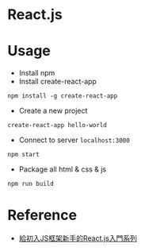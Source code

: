 # React.js

# Usage

* Install npm
* Install create-react-app

```shell
npm install -g create-react-app
```

* Create a new project

```shell
create-react-app hello-world
```

* Connect to server `localhost:3000`

```shell
npm start
```

* Package all html & css & js

```shell
npm run build
```

# Reference
* [給初入JS框架新手的React.js入門系列](https://ithelp.ithome.com.tw/articles/10214942)
